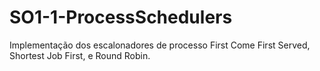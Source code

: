 # SO1-1-ProcessSchedulers
Implementação dos escalonadores de processo First Come First Served, Shortest Job First, e Round Robin.
